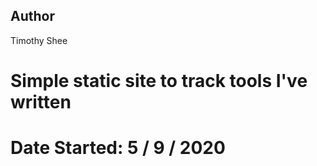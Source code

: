 ## Author
Timothy Shee

# Simple static site to track tools I've written

# Date Started: 5 / 9 / 2020

